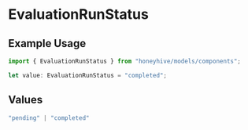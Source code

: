 # EvaluationRunStatus

## Example Usage

```typescript
import { EvaluationRunStatus } from "honeyhive/models/components";

let value: EvaluationRunStatus = "completed";
```

## Values

```typescript
"pending" | "completed"
```